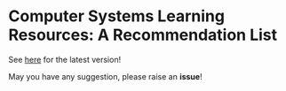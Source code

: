 # Computer Systems Learning Resources: A Recommendation List

See [here](https://www.overleaf.com/read/txqjnjxyxqqx) for the latest version!

May you have any suggestion, please raise an **issue**!
